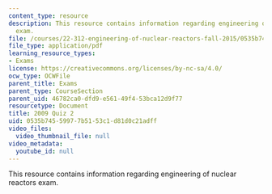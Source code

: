 ```yaml
---
content_type: resource
description: This resource contains information regarding engineering of nuclear reactors
  exam.
file: /courses/22-312-engineering-of-nuclear-reactors-fall-2015/0535b74559977b5153c1d81d0c21adff_MIT22_312F15_quiz2_2009.pdf
file_type: application/pdf
learning_resource_types:
- Exams
license: https://creativecommons.org/licenses/by-nc-sa/4.0/
ocw_type: OCWFile
parent_title: Exams
parent_type: CourseSection
parent_uid: 46782ca0-dfd9-e561-49f4-53bca12d9f77
resourcetype: Document
title: 2009 Quiz 2
uid: 0535b745-5997-7b51-53c1-d81d0c21adff
video_files:
  video_thumbnail_file: null
video_metadata:
  youtube_id: null
---
```

This resource contains information regarding engineering of nuclear reactors exam.